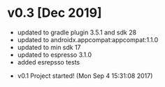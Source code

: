 # v0.3 [Dec 2019]
- updated to gradle plugin 3.5.1 and sdk 28
- updated to androidx.appcompat:appcompat:1.1.0
- updated to min sdk 17
- updated to espresso 3.1.0
- added esrepsso tests

* v0.1 Project started! (Mon Sep  4 15:31:08 2017)
